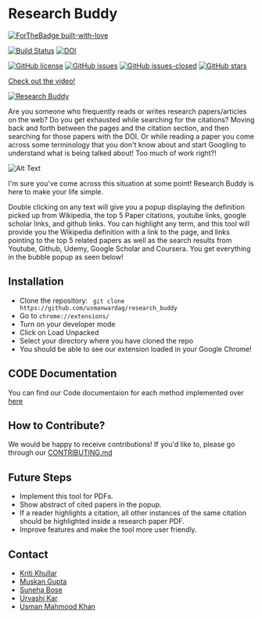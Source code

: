  # Research Buddy 

[![ForTheBadge built-with-love](http://ForTheBadge.com/images/badges/built-with-love.svg)](https://GitHub.com/usmanwardag/research_buddy)

[![Build Status](https://app.travis-ci.com/usmanwardag/research_buddy.svg?branch=main)](https://app.travis-ci.com/usmanwardag/research_buddy)
[![DOI](https://zenodo.org/badge/DOI/10.5281/zenodo.5542634.svg)](https://doi.org/10.5281/zenodo.5542634)

[![GitHub license](https://img.shields.io/github/license/usmanwardag/research_buddy)](https://github.com/usmanwardag/research_buddy/blob/main/LICENSE)
[![GitHub issues](https://img.shields.io/github/issues/usmanwardag/research_buddy)](https://github.com/usmanwardag/research_buddy/issues)
[![GitHub issues-closed](https://img.shields.io/github/issues-closed/usmanwardag/research_buddy)](https://github.com/usmanwardag/research_buddy/issues?q=is%3Aissue+is%3Aclosed)
[![GitHub stars](https://img.shields.io/github/stars/usmanwardag/research_buddy)](https://github.com/usmanwardag/research_buddy/stargazers)


[Check out the video!](https://www.youtube.com/watch?v=tnL-BqQak-4)

[![Research Buddy](http://i3.ytimg.com/vi/tnL-BqQak-4/maxresdefault.jpg)](https://www.youtube.com/watch?v=tnL-BqQak-4)

Are you someone who frequently reads or writes research papers/articles on the web? Do you get exhausted while searching for the citations? Moving back and forth between the pages and the citation section, and then searching for those papers with the DOI. Or while reading a paper you come across some terminology that you don't know about and start Googling to understand what is being talked about! Too much of work right?!


![Alt Text](https://media.giphy.com/media/oirLISmToyoeI/giphy.gif?cid=ecf05e47dlrdgathxxv740g1jekiz6zdq9ycppxzdd4dyvo0&rid=giphy.gif&ct=g)


I'm sure you've come across this situation at some point! Research Buddy is here to make your life simple.

Double clicking on any text will give you a popup displaying the definition picked up from Wikipedia, the top 5 Paper citations, youtube links, google scholar links, and github links. You can highlight any term, and this tool will provide you the Wikipedia definition with a link to the page, and links pointing to the top 5 related papers as well as the search results from Youtube, Github, Udemy, Google Scholar and Coursera. You get everything in the bubble popup as seen below!


## Installation

 - Clone the repository: 
 ` git clone https://github.com/usmanwardag/research_buddy`
 - Go to `chrome://extensions/`
 - Turn on your developer mode
 - Click on Load Unpacked
 - Select your directory where you have cloned the repo
 - You should be able to see our extension loaded in your Google Chrome!

## CODE Documentation

You can find our Code documentaion for each method implemented over [here](https://github.com/usmanwardag/research_buddy/blob/main/out/index.html)


## How to Contribute?
  
 We would be happy to receive contributions! If you'd like to, please go through our [CONTRIBUTING.md](https://github.com/usmanwardag/research_buddy/blob/main/CONTRIBUTING.md)
 
 ## Future Steps 
  - Implement this tool for PDFs.
  - Show abstract of cited papers in the popup.
  - If a reader highlights a citation, all other instances of the same citation should be highlighted inside a research paper PDF.
  - Improve features and make the tool more user friendly.
  
 ## Contact

* [Kriti Khullar](https://github.com/kriti0207)
* [Muskan Gupta](https://github.com/muskan7828)
* [Suneha Bose](https://github.com/sbosenc)
* [Urvashi Kar](https://github.com/Urvashi74)
* [Usman Mahmood Khan](https://github.com/usmanwardag)

 

